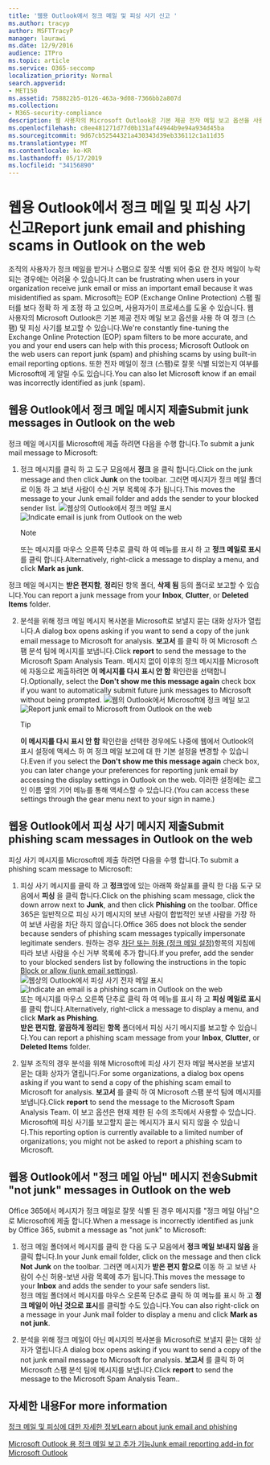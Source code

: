 ```yaml
---
title: '웹용 Outlook에서 정크 메일 및 피싱 사기 신고 '
ms.author: tracyp
author: MSFTTracyP
manager: laurawi
ms.date: 12/9/2016
audience: ITPro
ms.topic: article
ms.service: O365-seccomp
localization_priority: Normal
search.appverid:
- MET150
ms.assetid: 758822b5-0126-463a-9d08-7366bb2a807d
ms.collection:
- M365-security-compliance
description: 웹 사용자의 Microsoft Outlook은 기본 제공 전자 메일 보고 옵션을 사용 하 여 정크 (스팸) 및 피싱 사기를 보고할 수 있습니다. 또한 전자 메일이 정크 (스팸)로 잘못 식별 되었는지 여부를 Microsoft에 게 알릴 수도 있습니다.
ms.openlocfilehash: c8ee481271d77d0b131af44944b9e94a934d45ba
ms.sourcegitcommit: 9d67cb52544321a430343d39eb336112c1a11d35
ms.translationtype: MT
ms.contentlocale: ko-KR
ms.lasthandoff: 05/17/2019
ms.locfileid: "34156890"
---
```

# <a name="report-junk-email-and-phishing-scams-in-outlook-on-the-web"></a><span data-ttu-id="09160-104">웹용 Outlook에서 정크 메일 및 피싱 사기 신고</span><span class="sxs-lookup"><span data-stu-id="09160-104">Report junk email and phishing scams in Outlook on the web</span></span> 

<span data-ttu-id="09160-105">조직의 사용자가 정크 메일을 받거나 스팸으로 잘못 식별 되어 중요 한 전자 메일이 누락 되는 경우에는 어려울 수 있습니다.</span><span class="sxs-lookup"><span data-stu-id="09160-105">It can be frustrating when users in your organization receive junk email or miss an important email because it was misidentified as spam.</span></span> <span data-ttu-id="09160-106">Microsoft는 EOP (Exchange Online Protection) 스팸 필터를 보다 정확 하 게 조정 하 고 있으며, 사용자가이 프로세스를 도울 수 있습니다. 웹 사용자의 Microsoft Outlook은 기본 제공 전자 메일 보고 옵션을 사용 하 여 정크 (스팸) 및 피싱 사기를 보고할 수 있습니다.</span><span class="sxs-lookup"><span data-stu-id="09160-106">We're constantly fine-tuning the Exchange Online Protection (EOP) spam filters to be more accurate, and you and your end users can help with this process; Microsoft Outlook on the web users can report junk (spam) and phishing scams by using built-in email reporting options.</span></span> <span data-ttu-id="09160-107">또한 전자 메일이 정크 (스팸)로 잘못 식별 되었는지 여부를 Microsoft에 게 알릴 수도 있습니다.</span><span class="sxs-lookup"><span data-stu-id="09160-107">You can also let Microsoft know if an email was incorrectly identified as junk (spam).</span></span>
  
## <a name="submit-junk-messages-in-outlook-on-the-web"></a><span data-ttu-id="09160-108">웹용 Outlook에서 정크 메일 메시지 제출</span><span class="sxs-lookup"><span data-stu-id="09160-108">Submit junk messages in Outlook on the web</span></span>

<span data-ttu-id="09160-109">정크 메일 메시지를 Microsoft에 제출 하려면 다음을 수행 합니다.</span><span class="sxs-lookup"><span data-stu-id="09160-109">To submit a junk mail message to Microsoft:</span></span>
  
1. <span data-ttu-id="09160-110">정크 메시지를 클릭 하 고 도구 모음에서 **정크** 을 클릭 합니다.</span><span class="sxs-lookup"><span data-stu-id="09160-110">Click on the junk message and then click **Junk** on the toolbar.</span></span> <span data-ttu-id="09160-111">그러면 메시지가 정크 메일 폴더로 이동 하 고 보낸 사람이 수신 거부 목록에 추가 됩니다.</span><span class="sxs-lookup"><span data-stu-id="09160-111">This moves the message to your Junk email folder and adds the sender to your blocked sender list.</span></span> 
    <span data-ttu-id="09160-112">![웹상의 Outlook에서 정크 메일 표시](media/a10ae792-aab6-4374-a041-6c3f732eb2e3.png)</span><span class="sxs-lookup"><span data-stu-id="09160-112">![Indicate email is junk from Outlook on the web](media/a10ae792-aab6-4374-a041-6c3f732eb2e3.png)</span></span>
  
    > [!NOTE]
    > <span data-ttu-id="09160-113">또는 메시지를 마우스 오른쪽 단추로 클릭 하 여 메뉴를 표시 하 고 **정크 메일로 표시**를 클릭 합니다.</span><span class="sxs-lookup"><span data-stu-id="09160-113">Alternatively, right-click a message to display a menu, and click **Mark as junk**.</span></span> 
  
<span data-ttu-id="09160-114">정크 메일 메시지는 **받은 편지함**, **정리**된 항목 폴더, **삭제 됨** 등의 폴더로 보고할 수 있습니다.</span><span class="sxs-lookup"><span data-stu-id="09160-114">You can report a junk message from your **Inbox**, **Clutter**, or **Deleted Items** folder.</span></span> 
  
2. <span data-ttu-id="09160-115">분석을 위해 정크 메일 메시지 복사본을 Microsoft로 보낼지 묻는 대화 상자가 열립니다.</span><span class="sxs-lookup"><span data-stu-id="09160-115">A dialog box opens asking if you want to send a copy of the junk email message to Microsoft for analysis.</span></span> <span data-ttu-id="09160-116">**보고서** 를 클릭 하 여 Microsoft 스팸 분석 팀에 메시지를 보냅니다.</span><span class="sxs-lookup"><span data-stu-id="09160-116">Click **report** to send the message to the Microsoft Spam Analysis Team.</span></span> <span data-ttu-id="09160-117">메시지 없이 이후의 정크 메시지를 Microsoft에 자동으로 제출하려면 **이 메시지를 다시 표시 안 함** 확인란을 선택합니다.</span><span class="sxs-lookup"><span data-stu-id="09160-117">Optionally, select the **Don't show me this message again** check box if you want to automatically submit future junk messages to Microsoft without being prompted.</span></span> 
    <span data-ttu-id="09160-118">![웹의 Outlook에서 Microsoft에 정크 메일 보고](media/e8d3a9f9-6eb6-4309-ba6d-643dffdb6a33.png)</span><span class="sxs-lookup"><span data-stu-id="09160-118">![Report junk email to Microsoft from Outlook on the web](media/e8d3a9f9-6eb6-4309-ba6d-643dffdb6a33.png)</span></span>
  
    > [!TIP]
    > <span data-ttu-id="09160-119">**이 메시지를 다시 표시 안 함** 확인란을 선택한 경우에도 나중에 웹에서 Outlook의 표시 설정에 액세스 하 여 정크 메일 보고에 대 한 기본 설정을 변경할 수 있습니다.</span><span class="sxs-lookup"><span data-stu-id="09160-119">Even if you select the **Don't show me this message again** check box, you can later change your preferences for reporting junk email by accessing the display settings in Outlook on the web.</span></span> <span data-ttu-id="09160-120">이러한 설정에는 로그인 이름 옆의 기어 메뉴를 통해 액세스할 수 있습니다.</span><span class="sxs-lookup"><span data-stu-id="09160-120">(You can access these settings through the gear menu next to your sign in name.)</span></span> 
  
## <a name="submit-phishing-scam-messages-in-outlook-on-the-web"></a><span data-ttu-id="09160-121">웹용 Outlook에서 피싱 사기 메시지 제출</span><span class="sxs-lookup"><span data-stu-id="09160-121">Submit phishing scam messages in Outlook on the web</span></span>

<span data-ttu-id="09160-122">피싱 사기 메시지를 Microsoft에 제출 하려면 다음을 수행 합니다.</span><span class="sxs-lookup"><span data-stu-id="09160-122">To submit a phishing scam message to Microsoft:</span></span>
  
1. <span data-ttu-id="09160-123">피싱 사기 메시지를 클릭 하 고 **정크**옆에 있는 아래쪽 화살표를 클릭 한 다음 도구 모음에서 **피싱** 을 클릭 합니다.</span><span class="sxs-lookup"><span data-stu-id="09160-123">Click on the phishing scam message, click the down arrow next to **Junk**, and then click **Phishing** on the toolbar.</span></span> <span data-ttu-id="09160-124">Office 365은 일반적으로 피싱 사기 메시지의 보낸 사람이 합법적인 보낸 사람을 가장 하 여 보낸 사람을 차단 하지 않습니다.</span><span class="sxs-lookup"><span data-stu-id="09160-124">Office 365 does not block the sender because senders of phishing scam messages typically impersonate legitimate senders.</span></span> <span data-ttu-id="09160-125">원하는 경우 [차단 또는 허용 (정크 메일 설정)](https://go.microsoft.com/fwlink/?LinkId=627572)항목의 지침에 따라 보낸 사람을 수신 거부 목록에 추가 합니다.</span><span class="sxs-lookup"><span data-stu-id="09160-125">If you prefer, add the sender to your blocked senders list by following the instructions in the topic [Block or allow (junk email settings)](https://go.microsoft.com/fwlink/?LinkId=627572).</span></span> 
    <span data-ttu-id="09160-126">![웹상의 Outlook에서 피싱 사기 전자 메일 표시](media/959bb577-341c-41ee-a159-e46600b2cf8a.png)</span><span class="sxs-lookup"><span data-stu-id="09160-126">![Indicate an email is a phishing scam in Outlook on the web](media/959bb577-341c-41ee-a159-e46600b2cf8a.png)</span></span><br/><span data-ttu-id="09160-127">또는 메시지를 마우스 오른쪽 단추로 클릭 하 여 메뉴를 표시 하 고 **피싱 메일로 표시**를 클릭 합니다.</span><span class="sxs-lookup"><span data-stu-id="09160-127">Alternatively, right-click a message to display a menu, and click **Mark as Phishing**.</span></span><br/><span data-ttu-id="09160-128">**받은 편지함**, **깔끔하게 정리**된 **항목** 폴더에서 피싱 사기 메시지를 보고할 수 있습니다.</span><span class="sxs-lookup"><span data-stu-id="09160-128">You can report a phishing scam message from your **Inbox**, **Clutter**, or **Deleted Items** folder.</span></span> 
  
2. <span data-ttu-id="09160-129">일부 조직의 경우 분석을 위해 Microsoft에 피싱 사기 전자 메일 복사본을 보낼지 묻는 대화 상자가 열립니다.</span><span class="sxs-lookup"><span data-stu-id="09160-129">For some organizations, a dialog box opens asking if you want to send a copy of the phishing scam email to Microsoft for analysis.</span></span> <span data-ttu-id="09160-130">**보고서** 를 클릭 하 여 Microsoft 스팸 분석 팀에 메시지를 보냅니다.</span><span class="sxs-lookup"><span data-stu-id="09160-130">Click **report** to send the message to the Microsoft Spam Analysis Team.</span></span> <span data-ttu-id="09160-131">이 보고 옵션은 현재 제한 된 수의 조직에서 사용할 수 있습니다. Microsoft에 피싱 사기를 보고할지 묻는 메시지가 표시 되지 않을 수 있습니다.</span><span class="sxs-lookup"><span data-stu-id="09160-131">This reporting option is currently available to a limited number of organizations; you might not be asked to report a phishing scam to Microsoft.</span></span> 
    
## <a name="submit-not-junk-messages-in-outlook-on-the-web"></a><span data-ttu-id="09160-132">웹용 Outlook에서 "정크 메일 아님" 메시지 전송</span><span class="sxs-lookup"><span data-stu-id="09160-132">Submit "not junk" messages in Outlook on the web</span></span>

<span data-ttu-id="09160-133">Office 365에서 메시지가 정크 메일로 잘못 식별 된 경우 메시지를 "정크 메일 아님"으로 Microsoft에 제출 합니다.</span><span class="sxs-lookup"><span data-stu-id="09160-133">When a message is incorrectly identified as junk by Office 365, submit a message as "not junk" to Microsoft:</span></span>
  
1. <span data-ttu-id="09160-134">정크 메일 폴더에서 메시지를 클릭 한 다음 도구 모음에서 **정크 메일 보내지 않음** 을 클릭 합니다.</span><span class="sxs-lookup"><span data-stu-id="09160-134">In your Junk email folder, click on the message and then click **Not Junk** on the toolbar.</span></span> <span data-ttu-id="09160-135">그러면 메시지가 **받은 편지 함으로** 이동 하 고 보낸 사람이 수신 허용-보낸 사람 목록에 추가 됩니다.</span><span class="sxs-lookup"><span data-stu-id="09160-135">This moves the message to your **Inbox** and adds the sender to your safe senders list.</span></span> <br/><span data-ttu-id="09160-136">정크 메일 폴더에서 메시지를 마우스 오른쪽 단추로 클릭 하 여 메뉴를 표시 하 고 **정크 메일이 아닌 것으로 표시**를 클릭할 수도 있습니다.</span><span class="sxs-lookup"><span data-stu-id="09160-136">You can also right-click on a message in your Junk mail folder to display a menu and click **Mark as not junk**.</span></span> 
  
2. <span data-ttu-id="09160-137">분석을 위해 정크 메일이 아닌 메시지의 복사본을 Microsoft로 보낼지 묻는 대화 상자가 열립니다.</span><span class="sxs-lookup"><span data-stu-id="09160-137">A dialog box opens asking if you want to send a copy of the not junk email message to Microsoft for analysis.</span></span> <span data-ttu-id="09160-138">**보고서** 를 클릭 하 여 Microsoft 스팸 분석 팀에 메시지를 보냅니다.</span><span class="sxs-lookup"><span data-stu-id="09160-138">Click **report** to send the message to the Microsoft Spam Analysis Team..</span></span> 
    
## <a name="for-more-information"></a><span data-ttu-id="09160-139">자세한 내용</span><span class="sxs-lookup"><span data-stu-id="09160-139">For more information</span></span>

[<span data-ttu-id="09160-140">정크 메일 및 피싱에 대한 자세한 정보</span><span class="sxs-lookup"><span data-stu-id="09160-140">Learn about junk email and phishing</span></span>](https://go.microsoft.com/fwlink/p/?LinkId=270068)

[<span data-ttu-id="09160-141">Microsoft Outlook 용 정크 메일 보고 추가 기능</span><span class="sxs-lookup"><span data-stu-id="09160-141">Junk email reporting add-in for Microsoft Outlook</span></span>](https://docs.microsoft.com/en-us/office365/securitycompliance/junk-email-reporting-add-in-for-microsoft-outlook)
  
  

